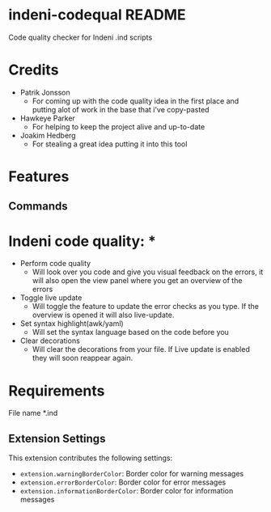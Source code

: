 # indeni-codequal README

Code quality checker for Indeni .ind scripts

# Credits
* Patrik Jonsson
    * For coming up with the code quality idea in the first place and putting alot of work in the base that i've copy-pasted
* Hawkeye Parker
    * For helping to keep the project alive and up-to-date
* Joakim Hedberg
    * For stealing a great idea putting it into this tool

# Features

## Commands
# Indeni code quality: *
* Perform code quality
    * Will look over you code and give you visual feedback on the errors, it will also open the view panel where you get an overview of the errors
* Toggle live update
    * Will toggle the feature to update the error checks as you type. If the overview is opened it will also live-update.
* Set syntax highlight(awk/yaml)
    * Will set the syntax language based on the code before you
* Clear decorations
    * Will clear the decorations from your file. If Live update is enabled they will soon reappear again.

# Requirements
File name *.ind

## Extension Settings

This extension contributes the following settings:

* `extension.warningBorderColor`: Border color for warning messages
* `extension.errorBorderColor`: Border color for error messages
* `extension.informationBorderColor`: Border color for information messages

